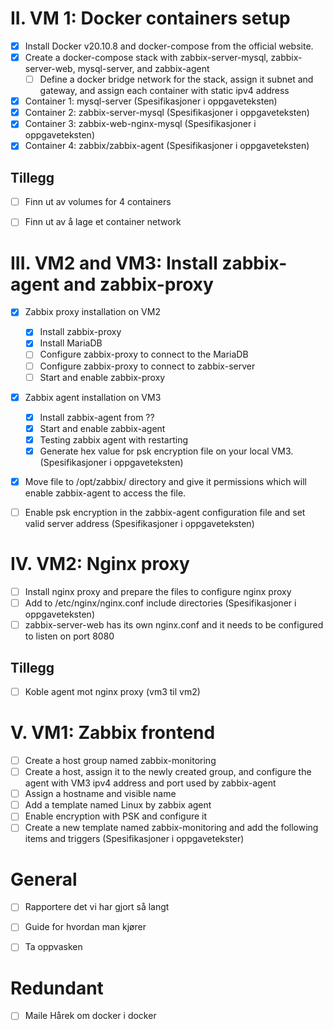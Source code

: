 # II. VM 1: Docker containers setup
- [x] Install Docker v20.10.8 and docker-compose from the official website. 
- [x] Create a docker-compose stack with zabbix-server-mysql, zabbix-server-web, mysql-server, and zabbix-agent
  - [ ] Define a docker bridge network for the stack, assign it subnet and gateway, and assign each container with static ipv4 address
- [x] Container 1: mysql-server (Spesifikasjoner i oppgaveteksten)
- [x] Container 2: zabbix-server-mysql (Spesifikasjoner i oppgaveteksten)
- [x] Container 3: zabbix-web-nginx-mysql (Spesifikasjoner i oppgaveteksten)
- [x] Container 4: zabbix/zabbix-agent (Spesifikasjoner i oppgaveteksten)

## Tillegg
- [ ] Finn ut av volumes for 4 containers 
- [ ] Finn ut av å lage et container network


# III. VM2 and VM3: Install zabbix-agent and zabbix-proxy 
- [x] Zabbix proxy installation on VM2
  - [x] Install zabbix-proxy 
  - [x] Install MariaDB
  - [ ] Configure zabbix-proxy to connect to the MariaDB
  - [ ] Configure zabbix-proxy to connect to zabbix-server
  - [ ] Start and enable zabbix-proxy
- [x] Zabbix agent installation on VM3
  - [x] Install zabbix-agent from ??
  - [x] Start and enable zabbix-agent
  - [x] Testing zabbix agent with restarting 
  - [x] Generate hex value for psk encryption file on your local VM3. (Spesifikasjoner i oppgaveteksten)
 - [x] Move file to /opt/zabbix/ directory and give it permissions which will enable zabbix-agent to access the file. 
 - [ ] Enable psk encryption in the zabbix-agent configuration file and set valid server address (Spesifikasjoner i oppgaveteksten) 


# IV. VM2: Nginx proxy  
- [ ] Install nginx proxy and prepare the files to configure nginx proxy
- [ ] Add to /etc/nginx/nginx.conf include directories (Spesifikasjoner i oppgaveteksten)
- [ ] zabbix-server-web has its own nginx.conf and it needs to be configured to listen on port 8080

## Tillegg
- [ ] Koble agent mot nginx proxy (vm3 til vm2)


# V. VM1: Zabbix frontend
- [ ] Create a host group named zabbix-monitoring
- [ ] Create a host, assign it to the newly created group, and configure the agent with VM3 ipv4 address and port used by zabbix-agent
- [ ] Assign a hostname and visible name
- [ ] Add a template named Linux by zabbix agent
- [ ] Enable encryption with PSK and configure it
- [ ] Create a new template named zabbix-monitoring and add the following items and triggers (Spesifikasjoner i oppgavetekster)

# General
- [ ] Rapportere det vi har gjort så langt
- [ ] Guide for hvordan man kjører
- [ ] Ta oppvasken


# Redundant
- [ ] Maile Hårek om docker i docker